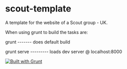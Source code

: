 scout-template
==============

A template for the website of a Scout group - UK.

When using grunt to build the tasks are:

grunt    -------  does default build

grunt serve   --------- loads dev server @ localhost:8000

[![Built with Grunt](https://cdn.gruntjs.com/builtwith.png)](http://gruntjs.com/)
